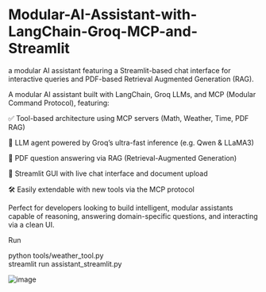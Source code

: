 # Modular-AI-Assistant-with-LangChain-Groq-MCP-and-Streamlit
a modular AI assistant featuring a Streamlit-based chat interface for interactive queries and PDF-based Retrieval Augmented Generation (RAG).

A modular AI assistant built with LangChain, Groq LLMs, and MCP (Modular Command Protocol), featuring:

✅ Tool-based architecture using MCP servers (Math, Weather, Time, PDF RAG)

🧠 LLM agent powered by Groq’s ultra-fast inference (e.g. Qwen & LLaMA3)

📄 PDF question answering via RAG (Retrieval-Augmented Generation)

💬 Streamlit GUI with live chat interface and document upload

🛠️ Easily extendable with new tools via the MCP protocol

Perfect for developers looking to build intelligent, modular assistants capable of reasoning, answering domain-specific questions, and interacting via a clean UI.

Run

python tools/weather_tool.py  
streamlit run assistant_streamlit.py

![image](https://github.com/user-attachments/assets/05c7f7d0-e73a-43aa-8a67-c0a9433609dd)
